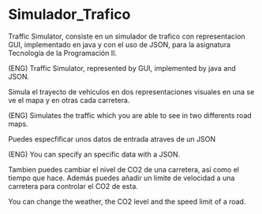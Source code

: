 # Simulador_Trafico
Traffic Simulator, consiste en un simulador de trafico con representacion GUI, implementado en java y con el uso de JSON, para la asignatura Tecnología de la Programación II.

(ENG) Traffic Simulator, represented by GUI, implemented by java and JSON.

Simula el trayecto de vehiculos en dos representaciones visuales en una se ve el mapa y en otras cada carretera.

(ENG) Simulates the traffic which you are able to see in two differents road maps.

Puedes especfificar unos datos de entrada atraves de un JSON

(ENG) You can specify an specific data with a JSON.

Tambien puedes cambiar el nivel de CO2 de una carretera, así como el tiempo que hace. Además puedes añadir un limite de velocidad a una carretera para controlar el CO2 de esta.

You can change the weather, the CO2 level and the speed limit of a road.
